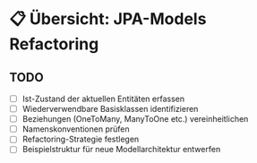 [//]: # (docs/jpa-models-analyse/index.md)
# 📋 Übersicht: JPA-Models Refactoring

## TODO
- [ ] Ist-Zustand der aktuellen Entitäten erfassen
- [ ] Wiederverwendbare Basisklassen identifizieren
- [ ] Beziehungen (OneToMany, ManyToOne etc.) vereinheitlichen
- [ ] Namenskonventionen prüfen
- [ ] Refactoring-Strategie festlegen
- [ ] Beispielstruktur für neue Modellarchitektur entwerfen
